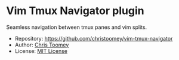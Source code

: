 # Vim Tmux Navigator plugin
Seamless navigation between tmux panes and vim splits.

- Repository: https://github.com/christoomey/vim-tmux-navigator  
- Author: [Chris Toomey](https://github.com/christoomey)
- License: [MIT License](https://github.com/jetblack0/dotfiles/blob/master/config/tmux/plugins/vim-tmux-navigator/LICENSE)

